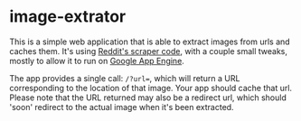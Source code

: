 image-extrator
==============

This is a simple web application that is able to extract images from urls and caches them. It's using [Reddit's scraper code](https://github.com/reddit/reddit/blob/master/r2/r2/lib/scraper.py), with a couple small tweaks, mostly to allow it to run on [Google App Engine](https://developers.google.com/appengine/).

The app provides a single call: <code>/?url=<url></code>, which will return a URL corresponding to the location of that image. Your app should cache that url.
Please note that the URL returned may also be a redirect url, which should 'soon' redirect to the actual image when it's been extracted.
